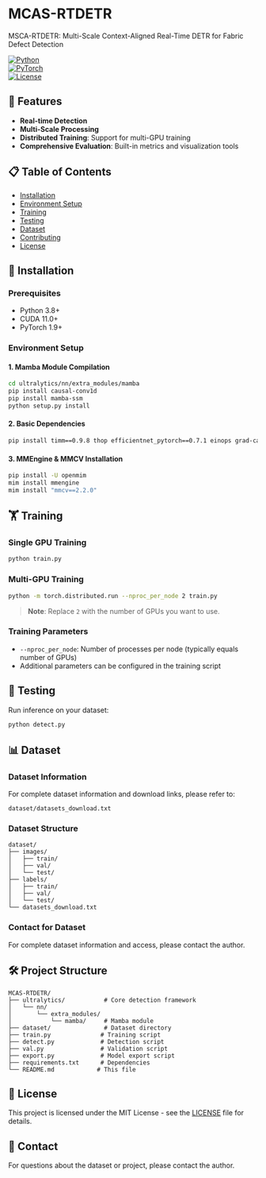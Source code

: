 # MCAS-RTDETR  

MSCA-RTDETR: Multi-Scale Context-Aligned Real-Time DETR for Fabric Defect Detection

[![Python](https://img.shields.io/badge/Python-3.8+-blue.svg)](https://www.python.org/)  
[![PyTorch](https://img.shields.io/badge/PyTorch-1.9+-red.svg)](https://pytorch.org/)  
[![License](https://img.shields.io/badge/License-MIT-green.svg)](LICENSE)  





## 🚀 Features

- **Real-time Detection**
- **Multi-Scale Processing**
- **Distributed Training**: Support for multi-GPU training
- **Comprehensive Evaluation**: Built-in metrics and visualization tools

## 📋 Table of Contents

- [Installation](#installation)
- [Environment Setup](#environment-setup)
- [Training](#training)
- [Testing](#testing)
- [Dataset](#dataset)
- [Contributing](#contributing)
- [License](#license)

## 🔧 Installation

### Prerequisites

- Python 3.8+
- CUDA 11.0+
- PyTorch 1.9+

### Environment Setup

#### 1. Mamba Module Compilation

```bash
cd ultralytics/nn/extra_modules/mamba
pip install causal-conv1d
pip install mamba-ssm
python setup.py install
```

#### 2. Basic Dependencies

```bash
pip install timm==0.9.8 thop efficientnet_pytorch==0.7.1 einops grad-cam==1.4.8 dill==0.3.6 albumentations==1.3.1 pytorch_wavelets==1.3.0 tidecv PyWavelets psutil
```

#### 3. MMEngine & MMCV Installation

```bash
pip install -U openmim
mim install mmengine
mim install "mmcv==2.2.0"
```

## 🏋️ Training

### Single GPU Training

```bash
python train.py
```

### Multi-GPU Training

```bash
python -m torch.distributed.run --nproc_per_node 2 train.py
```

> **Note**: Replace `2` with the number of GPUs you want to use.

### Training Parameters

- `--nproc_per_node`: Number of processes per node (typically equals number of GPUs)
- Additional parameters can be configured in the training script

## 🧪 Testing

Run inference on your dataset:

```bash
python detect.py
```

## 📊 Dataset

### Dataset Information

For complete dataset information and download links, please refer to:
```
dataset/datasets_download.txt
```

### Dataset Structure

```
dataset/
├── images/
│   ├── train/
│   ├── val/
│   └── test/
├── labels/
│   ├── train/
│   ├── val/
│   └── test/
└── datasets_download.txt
```

### Contact for Dataset

For complete dataset information and access, please contact the author.



## 🛠️ Project Structure

```
MCAS-RTDETR/
├── ultralytics/           # Core detection framework
│   └── nn/
│       └── extra_modules/
│           └── mamba/     # Mamba module
├── dataset/               # Dataset directory
├── train.py              # Training script
├── detect.py             # Detection script
├── val.py                # Validation script
├── export.py             # Model export script
├── requirements.txt      # Dependencies
└── README.md            # This file
```



## 📄 License

This project is licensed under the MIT License - see the [LICENSE](LICENSE) file for details.



## 📧 Contact

For questions about the dataset or project, please contact the author.



